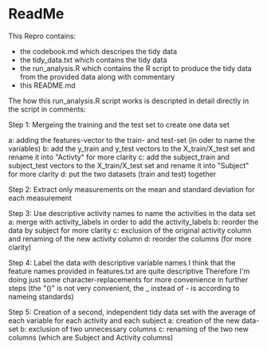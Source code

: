 # ReadMe

This Repro contains:

* the codebook.md which descripes the tidy data
* the tidy_data.txt which contains the tidy data
* the run_analysis.R which contains the R script to produce the tidy data from the provided data along with commentary
* this README.md 

The how this run_analysis.R script works is descripted in detail directly in the script in comments:

Step 1: Mergeing the training and the test set to create one data set

a: adding the features-vector to the train- and test-set (in oder to name the variables)
b: add the y_train and y_test vectors to the X_train/X_test set and rename it into "Activty" for more clarity
c: add the subject_train and subject_test vectors to the X_train/X_test set  and rename it into "Subject" for more clarity
d: put the two datasets (train and test) together

Step 2: Extract only measurements on the mean and standard deviation for each measurement

Step 3: Use descriptive activity names to name the activities in the data set
a: merge with activity_labels in order to add the activity_labels
b: reorder the data by subject for more clarity
c: exclusion of the original activity column and renaming of the new activity column
d: reorder the columns (for more clarity)

Step 4: Label the data with descriptive variable names
I think that the feature names provided in features.txt are quite descriptive
Therefore I'm doing just some character-replacements for more convenience in further steps
(the "()" is not very convenient, the _ instead of - is according to nameing standards)

Step 5: Creation of a second, independent tidy data set with the average of each variable for each activity and each subject
a: creation of the new data-set
b: exclusion of two unnecessary columns
c: renaming of the two new columns (which are Subject and Activity columns)
